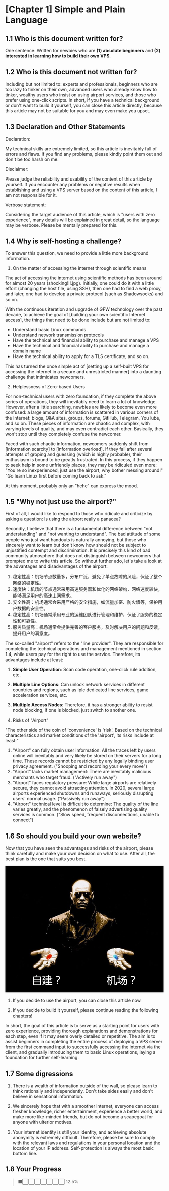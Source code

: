 # [Chapter 1] Simple and Plain Language

## 1.1 Who is this document written for?

One sentence: Written for newbies who are **(1) absolute beginners** and **(2) interested in learning how to build their own VPS**.

## 1.2 Who is this document not written for?

Including but not limited to: experts and professionals, beginners who are too lazy to tinker on their own, advanced users who already know how to tinker, wealthy users who insist on using airport services, and those who prefer using one-click scripts. In short, if you have a technical background or don't want to build it yourself, you can close this article directly, because this article may not be suitable for you and may even make you upset.

## 1.3 Declaration and Other Statements

Declaration:

My technical skills are extremely limited, so this article is inevitably full of errors and flaws. If you find any problems, please kindly point them out and don't be too harsh on me.

Disclaimer:

Please judge the reliability and usability of the content of this article by yourself. If you encounter any problems or negative results when establishing and using a VPS server based on the content of this article, I am not responsible for it.

Verbose statement:

Considering the target audience of this article, which is "users with zero experience", many details will be explained in great detail, so the language may be verbose. Please be mentally prepared for this.

## 1.4 Why is self-hosting a challenge?

To answer this question, we need to provide a little more background information.

1. On the matter of accessing the internet through scientific means

The act of accessing the internet using scientific methods has been around for almost 20 years (shocking!!!.jpg). Initially, one could do it with a little effort (changing the host file, using SSH), then one had to find a web proxy, and later, one had to develop a private protocol (such as Shadowsocks) and so on.

With the continuous iteration and upgrade of GFW technology over the past decade, to achieve the goal of [building your own scientific Internet access], the things that need to be done include but are not limited to:

- Understand basic Linux commands
- Understand network transmission protocols
- Have the technical and financial ability to purchase and manage a VPS
- Have the technical and financial ability to purchase and manage a domain name
- Have the technical ability to apply for a TLS certificate, and so on.

This has turned the once simple act of [setting up a self-built VPS for accessing the internet in a secure and unrestricted manner] into a daunting challenge that intimidates newcomers.

2. Helplessness of Zero-based Users

For non-technical users with zero foundation, if they complete the above series of operations, they will inevitably need to learn a lot of knowledge. However, after a little searching, newbies are likely to become even more confused: a large amount of information is scattered in various corners of the Internet: blogs, Q&A sites, groups, forums, GitHub, Telegram, YouTube, and so on. These pieces of information are chaotic and complex, with varying levels of quality, and may even contradict each other. Basically, they won't stop until they completely confuse the newcomer.

Faced with such chaotic information, newcomers suddenly shift from [information scarcity] to [information overload]. If they fail after several attempts of groping and guessing (which is highly probable), their enthusiasm is bound to be greatly frustrated. In this process, if they happen to seek help in some unfriendly places, they may be ridiculed even more: "You're so inexperienced, just use the airport, why bother messing around!" "Go learn Linux first before coming back to ask."

At this moment, probably only an "hehe" can express the mood.

## 1.5 "Why not just use the airport?"

First of all, I would like to respond to those who ridicule and criticize by asking a question: Is using the airport really a panacea?

Secondly, I believe that there is a fundamental difference between "not understanding" and "not wanting to understand". The bad attitude of some people who just want handouts is naturally annoying, but those who sincerely want to learn but don't know how should not be subject to unjustified contempt and discrimination. It is precisely this kind of bad community atmosphere that does not distinguish between newcomers that prompted me to write this article. So without further ado, let's take a look at the advantages and disadvantages of the airport:

1. 稳定性高：机场节点数量多，分布广泛，避免了单点故障的风险，保证了整个网络的稳定性。
2. 速度快：机场的节点通常采用高速服务器和优化的网络架构，网络速度较快，能够满足用户的高速上网需求。
3. 安全性高：机场通常会采用严格的安全措施，如流量加密、防火墙等，保护用户数据的安全性。
4. 稳定性高：机场通常采用专业的运维团队进行管理和维护，保证了服务的稳定性和可靠性。
5. 服务质量高：机场通常会提供完善的客户服务，及时解决用户的问题和反馈，提升用户的满意度。

The so-called "airport" refers to the "line provider". They are responsible for completing the technical operations and management mentioned in section 1.4, while users pay for the right to use the service. Therefore, its advantages include at least:

1. **Simple User Operation**: Scan code operation, one-click rule addition, etc.
2. **Multiple Line Options**: Can unlock network services in different countries and regions, such as iplc dedicated line services, game acceleration services, etc.
3. **Multiple Access Nodes**: Therefore, it has a stronger ability to resist node blocking, if one is blocked, just switch to another one.

2. Risks of "Airport"

"The other side of the coin of 'convenience' is 'risk'. Based on the technical characteristics and market conditions of the 'airport', its risks include at least:"

1. "Airport" can fully obtain user information: All the traces left by users online will inevitably and very likely be stored on their servers for a long time. These records cannot be restricted by any legally binding user privacy agreement. ("Snooping and recording your every move")
2. "Airport" lacks market management: There are inevitably malicious merchants who target fraud. ("Actively run away")
3. "Airport" faces regulatory pressure: While large airports are relatively secure, they cannot avoid attracting attention. In 2020, several large airports experienced shutdowns and runaways, seriously disrupting users' normal usage. ("Passively run away")
4. "Airport" technical level is difficult to determine: The quality of the line varies greatly, and the phenomenon of falsely advertising quality services is common. ("Slow speed, frequent disconnections, unable to connect")

## 1.6 So should you build your own website?

Now that you have seen the advantages and risks of the airport, please think carefully and make your own decision on what to use. After all, the best plan is the one that suits you best.

![It's Your Choice!](./ch01-img01-choice.png)

1. If you decide to use the airport, you can close this article now.

2. If you decide to build it yourself, please continue reading the following chapters!

In short, the goal of this article is to serve as a starting point for users with zero experience, providing thorough explanations and demonstrations for each step, even if it may seem overly detailed or repetitive. The aim is to assist beginners in completing the entire process of deploying a VPS server from the first command input to successfully accessing the internet via the client, and gradually introducing them to basic Linux operations, laying a foundation for further self-learning.

## 1.7 Some digressions

1. There is a wealth of information outside of the wall, so please learn to think rationally and independently. Don't take sides easily and don't believe in sensational information.

2. We sincerely hope that with a smoother internet, everyone can access fresher knowledge, richer entertainment, experience a better world, and make more like-minded friends, but do not become a scapegoat for anyone with ulterior motives.

3. Your internet identity is still your identity, and achieving absolute anonymity is extremely difficult. Therefore, please be sure to comply with the relevant laws and regulations in your personal location and the location of your IP address. Self-protection is always the most basic bottom line.

## 1.8 Your Progress

> ⬛⬜⬜⬜⬜⬜⬜⬜ 12.5%